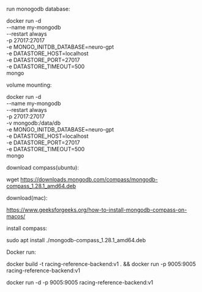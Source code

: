 run monogodb database:

docker run -d \
  --name my-mongodb \
  --restart always \
  -p 27017:27017 \
  -e MONGO_INITDB_DATABASE=neuro-gpt \
  -e DATASTORE_HOST=localhost \
  -e DATASTORE_PORT=27017 \
  -e DATASTORE_TIMEOUT=500 \
  mongo

volume mounting:

docker run -d \
  --name my-mongodb \
  --restart always \
  -p 27017:27017 \
  -v mongodb:/data/db \
  -e MONGO_INITDB_DATABASE=neuro-gpt \
  -e DATASTORE_HOST=localhost \
  -e DATASTORE_PORT=27017 \
  -e DATASTORE_TIMEOUT=500 \
  mongo



download compass(ubuntu):

wget https://downloads.mongodb.com/compass/mongodb-compass_1.28.1_amd64.deb

download(mac):

https://www.geeksforgeeks.org/how-to-install-mongodb-compass-on-macos/

install compass:

sudo apt install ./mongodb-compass_1.28.1_amd64.deb

Docker run:

 docker build -t racing-reference-backend:v1 . && docker run -p 9005:9005 racing-reference-backend:v1

 docker run -d -p 9005:9005 racing-reference-backend:v1

